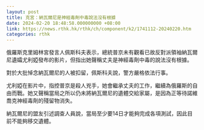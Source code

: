 ```yaml
---
layout: post
title: 克宮：納瓦爾尼是神經毒劑中毒說法沒有根據
date: 2024-02-20 18:48:58.000000000 +08:00
link: https://news.rthk.hk/rthk/ch/component/k2/1741112-20240220.htm
categories: rthk
---
```


俄羅斯克里姆林宮發言人佩斯科夫表示，總統普京未有觀看已故反對派領袖納瓦爾尼遺孀尤利婭發布的影片，但指出她聲稱丈夫是神經毒劑中毒的說法沒有根據。

對於大批悼念納瓦爾尼的人被扣留，佩斯科夫說，警方嚴格依法行事。

尤利婭在影片中，指控普京是殺人兇手，她會繼承丈夫的工作，繼續為俄羅斯的自由而戰。她又聲稱當局之所以仍未將納瓦爾尼的遺體交給家屬，是因為正等待諾維喬克神經毒劑的殘留物消失。

納瓦爾尼的盟友引述調查人員說，當局至少要14日才能夠完成各項測試，因此目前不能夠移交遺體。
